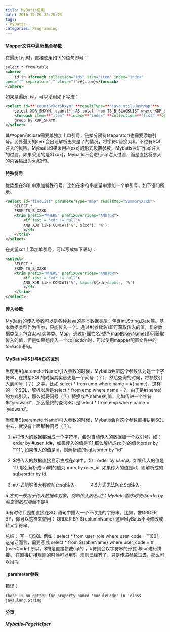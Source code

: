 ```yaml
---
title: MyBatis使用
date: 2016-12-20 22:20:23
tags:
- MyBatis
categories: Programming
---
```


#### Mapper文件中遍历集合参数

在遍历List<Integer>时，直接使用如下的语句即可：

```XML
select * from table
<where>
    id in <foreach collection="ids" item="item" index="index"
open="(" separator="," close=")">#{item}</foreach>
</where>
```

<!-- more -->

如果是遍历List<String>，可以采用如下写法：

```XML
<select id=**"countByXdrShxym" **resultType=**"java.util.HashMap"**>    
    select XDR_SHXYM, count(*) AS total from TS_B_BLACKLIST where XDR_SHXYM in
    <foreach item=**"item" **index=**"index" **collection=**"list" **open=**"('" **separator=**"','" **close=**"')"**>${item}</foreach>    
    group by XDR_SHXYM
</select>
```

其中open和close需要单独加上单引号，链接分隔符(separator)也需要添加引号。另外遍历的item会出现解析出来是？的情况，将字符#替换为$，不过有SQL注入的风险。Mybatis如果采用#{xxx}的形式设置参数，Mybatis会进行sql注入的过滤。如果采用的是${xxx}，Mybatis不会进行sql注入过滤，而是直接将参入的内容输出为sql语句。

#### 特殊符号

优势想在SQL中添加特殊符号，比如在字符串变量中添加一个单引号，如下语句所示。

```XML
<select id="findList" parameterType="map" resultMap="SummaryXzxk">    
    SELECT *
    FROM TS_B_XZXK
    <trim prefix="WHERE" prefixOverrides="AND|OR">
        <if test = "xdr != null">            
        AND XDR like CONCAT('%', ${xdr}, '%')
        </if>
    </trim>
</select>
```

在变量xdr上添加单引号，可以写成如下语句：

```XML
<select>
    SELECT *
    FROM TS_B_XZXK
    <trim prefix="WHERE" prefixOverrides="AND|OR">
        <if test = "xdr != null">            
        AND XDR like CONCAT('%', &apos;${xdr}&apos;, '%')
        </if>
    </trim>
</select>
```

#### 传入参数

ＭyBatis的传入参数可以是各种Java的基本数据类型：包含int,String,Date等。基本数据类型作为传参，只能传入一个。通过#{参数名}即可获取传入的值，复杂数据类型：包含Java实体类、Map。通过#{属性名}或#{map的KeyName}即可获取传入的值，但是如果想传入一个collection时，可以使用mapper配置文件中的foreach语句。

#### MyBatis中${}与#{}的区别

当使用#{parameterName}引入参数的时候，Mybatis会把这个参数认为是一个字符串，在拼接SQL的时候其实首先是一个问号（？），然后查询的时候，将参数引入到问号（？）之中。比如
	select * from emp where name = #{name}，这样的一个SQL，解析以后是select * from emp where name = ?，由于是#{name}的方式引入，那么就将问号（？）替换成#{name}的值，比如传进一个字符串"yedward"，那么最终的查询SQL是select * from emp where name = 'yedward'。

当使用${parameterName}引入参数的时候，Mybatis会将这个参数直接拼到SQL中去，就没有上面那种问号（？）。

1. #将传入的数据都当成一个字符串，会对自动传入的数据加一个双引号。如：order by #user_id#，如果传入的值是111,那么解析成sql时的值为order by "111", 如果传入的值是id，则解析成的sql为order by "id"

2. $将传入的数据直接显示生成在sql中。如：order by $user_id$，如果传入的值是111,那么解析成sql时的值为order by user_id,  如果传入的值是id，则解析成的sql为order by id.
　　
3. #方式能够很大程度防止sql注入。
　　
4.$方式无法防止Sql注入。

5.$方式一般用于传入数据库对象，例如传入表名.
	注：MyBatis排序时使用order by 动态参数时用$而不是#

6.有时你只是想直接在SQL语句中插入一个不改变的字符串。比如，像ORDER BY，你可以这样来使用：
	ORDER BY ${columnName}
这里MyBatis不会修改或转义字符串。

总结：
写一句SQL-例如：select * from user_role where user_code = "100";
这句话而言，需要写成 select * from ${tableName} where user_code = #{userCode}
所以，$符是直接拼成sql的 ，#符则会以字符串的形式 与sql进行拼接。
在直接拼接规则的时候可以用$，规则已经有了，只是传递参数进去，那么可以用#。

#### \_parameter参数

错误：

```
There is no getter for property named 'moduleCode' in 'class java.lang.String
```




#### 分页

##### Mybatis-PageHelper
